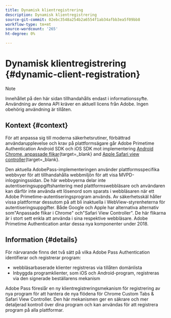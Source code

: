 ```yaml
---
title: Dynamisk klientregistrering
description: Dynamisk klientregistrering
source-git-commit: 02ebc3548a254b2a6554f1ab34afbb3ea5f09bb8
workflow-type: tm+mt
source-wordcount: '265'
ht-degree: 0%

---
```


# Dynamisk klientregistrering {#dynamic-client-registration}

>[!NOTE]
>
>Innehållet på den här sidan tillhandahålls endast i informationssyfte. Användning av denna API kräver en aktuell licens från Adobe. Ingen obehörig användning är tillåten.

## Kontext {#context}

För att anpassa sig till moderna säkerhetsrutiner, förbättrad användarupplevelse och krav på plattformsägare går Adobe Primetime Authentication Android SDK och iOS SDK mot implementering [Android Chrome, anpassade flikar](https://developer.chrome.com/multidevice/android/customtabs){target=_blank} and [Apple Safari view controller](https://developer.apple.com/documentation/safariservices/sfsafariviewcontroller){target=_blank}.

Den aktuella AdobePass-implementeringen använder plattformsspecifika webbvyer för att tillhandahålla webbmiljön för att visa MVPD-inloggningssidan. De här webbvyerna delar inte autentiseringsuppgiftshantering med plattformswebbläsare och användaren kan därför inte använda ett lösenord som sparats i webbläsaren när ett Adobe Primetime-autentiseringsprogram används. Av säkerhetsskäl håller vissa plattformar dessutom på att bli inaktuella i WebView-styrenheterna för autentiseringsuppgifter. Både Google och Apple har alternativa alternativ som&quot;Anpassade flikar i Chrome&quot; och&quot;Safari View Controller&quot;. De här flikarna är i stort sett enkla att använda i sina respektive webbläsare. Adobe Primetime Authentication antar dessa nya komponenter under 2018.

## Information {#details}

För närvarande finns det två sätt på vilka Adobe Pass Authentication identifierar och registrerar program:

* webbläsarbaserade klienter registreras via tillåten domänlista
* Inbyggda programklienter, som iOS och Android-program, registreras via den signerade beställarens mekanism

Adobe Pass föreslår en ny klientregistreringsmekanism för registrering av nya program för att hantera de nya flödena för Chrome Custom Tabs &amp; Safari View Controller. Den här mekanismen ger en säkrare och mer detaljerad kontroll över dina program och kan användas för att registrera program på alla plattformar.

<!--
## Related Information

- [Dynamic Client Registration API](/help/authentication/dynamic-client-registration-api.md)
- [Dynamic Client Registration Management](/help/authentication/dynamic-client-registration-management.md)
-->
